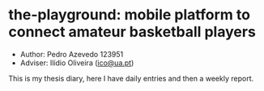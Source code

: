 # the-playground: mobile platform to connect amateur basketball players

- Author: Pedro Azevedo 123951
- Adviser: Ilídio Oliveira (ico@ua.pt)

This is my thesis diary, here I have daily entries and then a weekly report.
